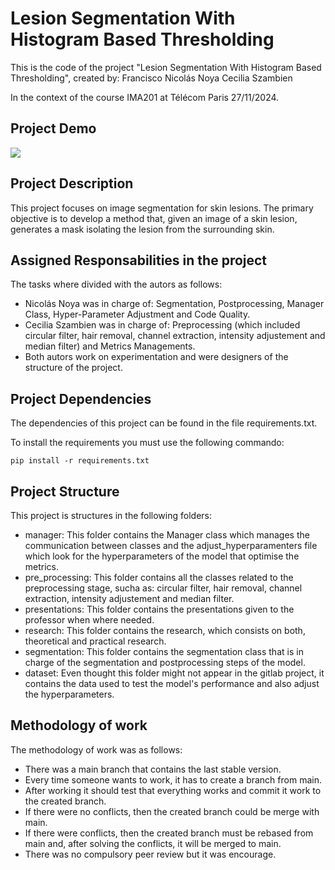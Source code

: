 # Lesion Segmentation With Histogram Based Thresholding

This is the code of the project "Lesion Segmentation With Histogram Based Thresholding", created by: 
Francisco Nicolás Noya
Cecilia Szambien

In the context of the course IMA201 at Télécom Paris
27/11/2024.

## Project Demo
![](https://github.com/NicolasNoya/SkinLessionSegmentation/blob/feature/gif/gif_demo.gif)



## Project Description

This project focuses on image segmentation for skin lesions. The primary objective is to develop a method that, given an image of a skin lesion, generates a mask isolating the lesion from the surrounding skin.

## Assigned Responsabilities in the project

The tasks where divided with the autors as follows:

- Nicolás Noya was in charge of: Segmentation, Postprocessing, Manager Class, Hyper-Parameter Adjustment and Code Quality.
- Cecilia Szambien was in charge of: Preprocessing (which included circular filter, hair removal, channel extraction, intensity adjustement and median filter) and Metrics Managements.
- Both autors work on experimentation and were designers of the structure of the project. 

## Project Dependencies

The dependencies of this project can be found in the file requirements.txt.

To install the requirements you must use the following commando:

`pip install -r requirements.txt`

## Project Structure

This project is structures in the following folders:

- manager: This folder contains the Manager class which manages the communication between classes and the adjust_hyperparamenters file which look for the hyperparameters of the model that optimise the metrics.
- pre_processing: This folder contains all the classes related to the preprocessing stage, sucha as: circular filter, hair removal, channel extraction, intensity adjustement and median filter.
- presentations: This folder contains the presentations given to the professor when where needed.
- research: This folder contains the research, which consists on both, theoretical and practical research.
- segmentation: This folder contains the segmentation class that is in charge of the segmentation and postprocessing steps of the model.
- dataset: Even thought this folder might not appear in the gitlab project, it contains the data used to test the model's performance and also adjust the hyperparameters.

## Methodology of work

The methodology of work was as follows: 

- There was a main branch that contains the last stable version.
- Every time someone wants to work, it has to create a branch from main.
- After working it should test that everything works and commit it work to the created branch.
- If there were no conflicts, then the created branch could be merge with main.
- If there were conflicts, then the created branch must be rebased from main and, after solving the conflicts, it will be merged to main.
- There was no compulsory peer review but it was encourage.

<!-- 
# Editing this README

When you're ready to make this README your own, just edit this file and use the handy template below (or feel free to structure it however you want - this is just a starting point!). Thanks to [makeareadme.com](https://www.makeareadme.com/) for this template.

## Suggestions for a good README

Every project is different, so consider which of these sections apply to yours. The sections used in the template are suggestions for most open source projects. Also keep in mind that while a README can be too long and detailed, too long is better than too short. If you think your README is too long, consider utilizing another form of documentation rather than cutting out information.

## Name
Choose a self-explaining name for your project.

## Description
Let people know what your project can do specifically. Provide context and add a link to any reference visitors might be unfamiliar with. A list of Features or a Background subsection can also be added here. If there are alternatives to your project, this is a good place to list differentiating factors.

## Badges
On some READMEs, you may see small images that convey metadata, such as whether or not all the tests are passing for the project. You can use Shields to add some to your README. Many services also have instructions for adding a badge.

## Visuals
Depending on what you are making, it can be a good idea to include screenshots or even a video (you'll frequently see GIFs rather than actual videos). Tools like ttygif can help, but check out Asciinema for a more sophisticated method.

## Installation
Within a particular ecosystem, there may be a common way of installing things, such as using Yarn, NuGet, or Homebrew. However, consider the possibility that whoever is reading your README is a novice and would like more guidance. Listing specific steps helps remove ambiguity and gets people to using your project as quickly as possible. If it only runs in a specific context like a particular programming language version or operating system or has dependencies that have to be installed manually, also add a Requirements subsection.

## Usage
Use examples liberally, and show the expected output if you can. It's helpful to have inline the smallest example of usage that you can demonstrate, while providing links to more sophisticated examples if they are too long to reasonably include in the README.

## Support
Tell people where they can go to for help. It can be any combination of an issue tracker, a chat room, an email address, etc.

## Roadmap
If you have ideas for releases in the future, it is a good idea to list them in the README.

## Contributing
State if you are open to contributions and what your requirements are for accepting them.

For people who want to make changes to your project, it's helpful to have some documentation on how to get started. Perhaps there is a script that they should run or some environment variables that they need to set. Make these steps explicit. These instructions could also be useful to your future self.

You can also document commands to lint the code or run tests. These steps help to ensure high code quality and reduce the likelihood that the changes inadvertently break something. Having instructions for running tests is especially helpful if it requires external setup, such as starting a Selenium server for testing in a browser.

## Authors and acknowledgment
Show your appreciation to those who have contributed to the project.

## License
For open source projects, say how it is licensed.

## Project status
If you have run out of energy or time for your project, put a note at the top of the README saying that development has slowed down or stopped completely. Someone may choose to fork your project or volunteer to step in as a maintainer or owner, allowing your project to keep going. You can also make an explicit request for maintainers. -->

